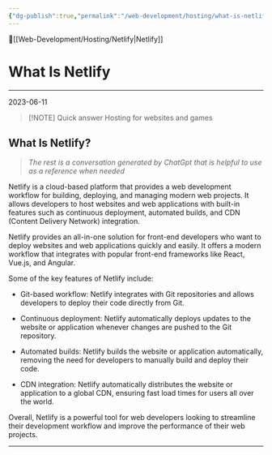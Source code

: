 ```yaml
---
{"dg-publish":true,"permalink":"/web-development/hosting/what-is-netlify/"}
---
```


🔺[[Web-Development/Hosting/Netlify\|Netlify]]

# What Is Netlify
***
2023-06-11


> [!NOTE] Quick answer 
> Hosting for websites and games 


## What Is Netlify? 

> _The rest is a conversation generated by ChatGpt that is helpful to use as a reference when needed_

Netlify is a cloud-based platform that provides a web development workflow for building, deploying, and managing modern web projects. It allows developers to host websites and web applications with built-in features such as continuous deployment, automated builds, and CDN (Content Delivery Network) integration.

Netlify provides an all-in-one solution for front-end developers who want to deploy websites and web applications quickly and easily. It offers a modern workflow that integrates with popular front-end frameworks like React, Vue.js, and Angular.

Some of the key features of Netlify include:

- Git-based workflow: Netlify integrates with Git repositories and allows developers to deploy their code directly from Git.

- Continuous deployment: Netlify automatically deploys updates to the website or application whenever changes are pushed to the Git repository.

- Automated builds: Netlify builds the website or application automatically, removing the need for developers to manually build and deploy their code.

- CDN integration: Netlify automatically distributes the website or application to a global CDN, ensuring fast load times for users all over the world.

Overall, Netlify is a powerful tool for web developers looking to streamline their development workflow and improve the performance of their web projects.

---